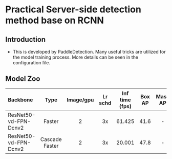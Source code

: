 # Practical Server-side detection method base on RCNN

## Introduction

* This is developed by PaddleDetection. Many useful tricks are utilized for the model training process. More details can be seen in the configuration file.


## Model Zoo

| Backbone                | Type     | Image/gpu | Lr schd | Inf time (fps) | Box AP | Mask AP |                           Download                           | Configs |
| :---------------------- | :-------------:  | :-------: | :-----: | :------------: | :----: | :-----: | :----------------------------------------------------------: | :-----: |
| ResNet50-vd-FPN-Dcnv2         | Faster     |     2     |   3x    |     61.425     |  41.6  |    -    | [model](https://paddlemodels.bj.bcebos.com/object_detection/faster_rcnn_dcn_r50_vd_fpn_3x_server_side.tar) |  [config](https://github.com/PaddlePaddle/PaddleDetection/tree/master/configs/rcnn_server_side_det/faster_rcnn_dcn_r50_vd_fpn_3x_server_side.yml) |
| ResNet50-vd-FPN-Dcnv2         | Cascade Faster     |     2     |   3x    |     20.001     |  47.8  |    -    | [model](https://paddlemodels.bj.bcebos.com/object_detection/cascade_rcnn_dcn_r50_vd_fpn_3x_server_side.tar) | [config](https://github.com/PaddlePaddle/PaddleDetection/tree/master/configs/rcnn_server_side_det/cascade_rcnn_dcn_r50_vd_fpn_3x_server_side.yml) |
